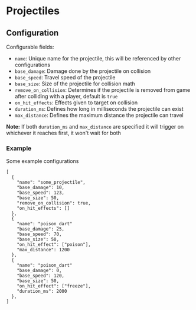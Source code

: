 # Projectiles

## Configuration

Configurable fields:
- `name`: Unique name for the projectile, this will be referenced by other configurations
- `base_damage`: Damage done by the projectile on collision
- `base_speed`: Travel speed of the projectile
- `base_size`: Size of the projectile for collision math
- `remove_on_collision`: Determines if the projectile is removed from game after colliding with a player, default is `true`
- `on_hit_effects`: Effects given to target on collision
- `duration_ms`: Defines how long in milliseconds the projectile can exist
- `max_distance`: Defines the maximum distance the projectile can travel

**Note:** If both `duration_ms` and `max_distance` are specified it will trigger on whichever it reaches first, it won't wait for both

### Example

Some example configurations

```
[
  {
    "name": "some_projectile",
    "base_damage": 10,
    "base_speed": 123,
    "base_size": 50,
    "remove_on_collision": true,
    "on_hit_effects": []
  },
  {
    "name": "poison_dart"
    "base_damage": 25,
    "base_speed": 70,
    "base_size": 50,
    "on_hit_effect": ["poison"],
    "max_distance": 1200
  },
  {
    "name": "poison_dart"
    "base_damage": 0,
    "base_speed": 120,
    "base_size": 50,
    "on_hit_effect": ["freeze"],
    "duration_ms": 2000
  },
]
```
